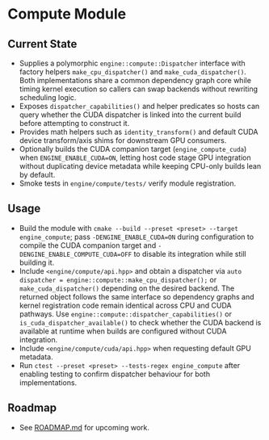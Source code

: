 # Compute Module

## Current State
- Supplies a polymorphic `engine::compute::Dispatcher` interface with factory helpers `make_cpu_dispatcher()` and `make_cuda_dispatcher()`. Both implementations share a common dependency graph core while timing kernel execution so callers can swap backends without rewriting scheduling logic.
- Exposes `dispatcher_capabilities()` and helper predicates so hosts can query whether the CUDA dispatcher is linked into the current build before attempting to construct it.
- Provides math helpers such as `identity_transform()` and default CUDA device transform/axis shims for downstream GPU consumers.
- Optionally builds the CUDA companion target (`engine_compute_cuda`) when `ENGINE_ENABLE_CUDA=ON`, letting host code stage GPU integration without duplicating device metadata while keeping CPU-only builds lean by default.
- Smoke tests in `engine/compute/tests/` verify module registration.

## Usage
- Build the module with `cmake --build --preset <preset> --target engine_compute`; pass `-DENGINE_ENABLE_CUDA=ON` during configuration to compile the CUDA companion target and `-DENGINE_ENABLE_COMPUTE_CUDA=OFF` to disable its integration while still building it.
- Include `<engine/compute/api.hpp>` and obtain a dispatcher via `auto dispatcher = engine::compute::make_cpu_dispatcher();` or `make_cuda_dispatcher()` depending on the desired backend. The returned object follows the same interface so dependency graphs and kernel registration code remain identical across CPU and CUDA pathways. Use `engine::compute::dispatcher_capabilities()` or `is_cuda_dispatcher_available()` to check whether the CUDA backend is available at runtime when builds are configured without CUDA integration.
- Include `<engine/compute/cuda/api.hpp>` when requesting default GPU metadata.
- Run `ctest --preset <preset> --tests-regex engine_compute` after enabling testing to confirm dispatcher behaviour for both implementations.

## Roadmap
- See [ROADMAP.md](ROADMAP.md) for upcoming work.
